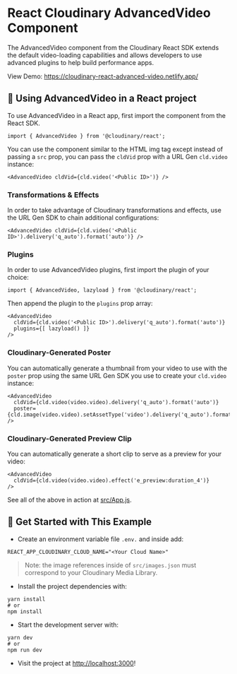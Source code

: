 # React Cloudinary AdvancedVideo Component

The AdvancedVideo component from the Cloudinary React SDK extends the default video-loading capabilities and allows developers to use advanced plugins to help build performance apps.

View Demo: <https://cloudinary-react-advanced-video.netlify.app/>

## 🧰 Using AdvancedVideo in a React project

To use AdvancedVideo in a React app, first import the component from the React SDK.

```
import { AdvancedVideo } from '@cloudinary/react';
```

You can use the component similar to the HTML img tag except instead of passing a `src` prop, you can pass the `cldVid` prop with a URL Gen `cld.video` instance:

```
<AdvancedVideo cldVid={cld.video('<Public ID>')} />
```

### Transformations & Effects

In order to take advantage of Cloudinary transformations and effects, use the URL Gen SDK to chain additional configurations:

```
<AdvancedVideo cldVid={cld.video('<Public ID>').delivery('q_auto').format('auto')} />
```

### Plugins

In order to use AdvancedVideo plugins, first import the plugin of your choice:

```
import { AdvancedVideo, lazyload } from '@cloudinary/react';
```

Then append the plugin to the `plugins` prop array:

```
<AdvancedVideo
  cldVid={cld.video('<Public ID>').delivery('q_auto').format('auto')}
  plugins={[ lazyload() ]}
/>
```

### Cloudinary-Generated Poster

You can automatically generate a thumbnail from your video to use with the `poster` prop using the same URL Gen SDK you use to create your `cld.video` instance:

```
<AdvancedVideo
  cldVid={cld.video(video.video).delivery('q_auto').format('auto')}
  poster={cld.image(video.video).setAssetType('video').delivery('q_auto').format('auto:image').toURL()}
/>
```

### Cloudinary-Generated Preview Clip

You can automatically generate a short clip to serve as a preview for your video:

```
<AdvancedVideo
  cldVid={cld.video(video.video).effect('e_preview:duration_4')}
/>
```

See all of the above in action at [src/App.js](src/App.js).

## 🚀 Get Started with This Example

* Create an environment variable file `.env.` and inside add:
```
REACT_APP_CLOUDINARY_CLOUD_NAME="<Your Cloud Name>"
```

> Note: the image references inside of `src/images.json` must correspond to your Cloudinary Media Library.

* Install the project dependencies with:

```
yarn install
# or
npm install
```

* Start the development server with:

```
yarn dev
# or
npm run dev
```

* Visit the project at <http://localhost:3000>!
